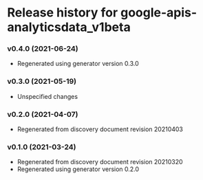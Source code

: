 # Release history for google-apis-analyticsdata_v1beta

### v0.4.0 (2021-06-24)

* Regenerated using generator version 0.3.0

### v0.3.0 (2021-05-19)

* Unspecified changes

### v0.2.0 (2021-04-07)

* Regenerated from discovery document revision 20210403

### v0.1.0 (2021-03-24)

* Regenerated from discovery document revision 20210320
* Regenerated using generator version 0.2.0


